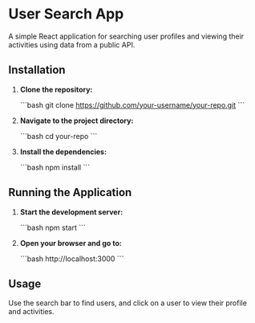 # User Search App

A simple React application for searching user profiles and viewing their activities using data from a public API.

## Installation

1. **Clone the repository:**

   \`\`\`bash
   git clone https://github.com/your-username/your-repo.git
   \`\`\`

2. **Navigate to the project directory:**

   \`\`\`bash
   cd your-repo
   \`\`\`

3. **Install the dependencies:**

   \`\`\`bash
   npm install
   \`\`\`

## Running the Application

1. **Start the development server:**

   \`\`\`bash
   npm start
   \`\`\`

2. **Open your browser and go to:**

   \`\`\`bash
   http://localhost:3000
   \`\`\`

## Usage

Use the search bar to find users, and click on a user to view their profile and activities.
